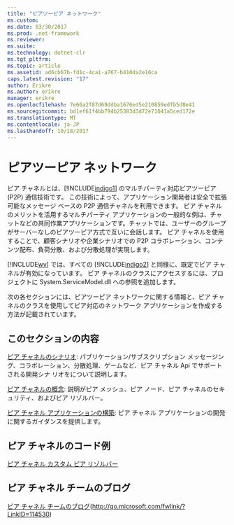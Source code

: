 ```yaml
---
title: "ピアツーピア ネットワーク"
ms.custom: 
ms.date: 03/30/2017
ms.prod: .net-framework
ms.reviewer: 
ms.suite: 
ms.technology: dotnet-clr
ms.tgt_pltfrm: 
ms.topic: article
ms.assetid: ad6cb67b-fd1c-4ca1-a767-b410da2e16ca
caps.latest.revision: "17"
author: Erikre
ms.author: erikre
manager: erikre
ms.openlocfilehash: 7e66a2f87d69ddba1676ed5e210859edfb5d8e41
ms.sourcegitcommit: bd1ef61f4bb794b25383d3d72e71041a5ced172e
ms.translationtype: MT
ms.contentlocale: ja-JP
ms.lasthandoff: 10/18/2017
---
```

# <a name="peer-to-peer-networking"></a>ピアツーピア ネットワーク
ピア チャネルとは、[!INCLUDE[indigo1](../../../../includes/indigo1-md.md)] のマルチパーティ対応ピアツーピア (P2P) 通信技術です。 この技術によって、アプリケーション開発者は安全で拡張可能なメッセージ ベースの P2P 通信チャネルを利用できます。 ピア チャネルのメリットを活用するマルチパーティ アプリケーションの一般的な例は、チャットなどの共同作業アプリケーションです。チャットでは、ユーザーのグループがサーバーなしのピアツーピア方式で互いに会話します。 ピア チャネルを使用することで、顧客シナリオや企業シナリオでの P2P コラボレーション、コンテンツ配布、負荷分散、および分散処理が実現します。  
  
 [!INCLUDE[wv](../../../../includes/wv-md.md)] では、すべての [!INCLUDE[indigo2](../../../../includes/indigo2-md.md)] と同様に、既定でピア チャネルが有効になっています。 ピア チャネルのクラスにアクセスするには、プロジェクトに System.ServiceModel.dll への参照を追加します。  
  
 次の各セクションには、ピアツーピア ネットワークに関する情報と、ピア チャネルのクラスを使用してピア対応のネットワーク アプリケーションを作成する方法が記載されています。  
  
## <a name="in-this-section"></a>このセクションの内容  
 [ピア チャネルのシナリオ](../../../../docs/framework/wcf/feature-details/peer-channel-scenarios.md): パブリケーション/サブスクリプション メッセージング、コラボレーション、分散処理、ゲームなど、ピア チャネル Api でサポートされる開発シナ リオをについて説明します。  
  
 [ピア チャネルの概念](../../../../docs/framework/wcf/feature-details/peer-channel-concepts.md): 説明がピア メッシュ、ピア ノード、ピア チャネルのセキュリティ、およびピア リゾルバー。  
  
 [ピア チャネル アプリケーションの構築](../../../../docs/framework/wcf/feature-details/building-a-peer-channel-application.md): ピア チャネル アプリケーションの開発に関するガイダンスを提供します。  
  
## <a name="peer-channel-code-examples"></a>ピア チャネルのコード例  
 [ピア チャネル カスタム ピア リゾルバー](http://msdn.microsoft.com/en-us/5b75a2bb-7ff1-4a14-abe7-3debf0537d23)  
  
## <a name="peer-channel-team-blog"></a>ピア チャネル チームのブログ  
 [ピア チャネル チームのブログ](http://go.microsoft.com/fwlink/?LinkID=114530)(http://go.microsoft.com/fwlink/?LinkID=114530)
